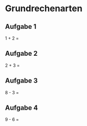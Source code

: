 # Grundrechenarten

## Aufgabe 1

1 + 2 =

## Aufgabe 2

2 + 3 =

## Aufgabe 3

8 - 3 =

## Aufgabe 4

9 - 6 =

